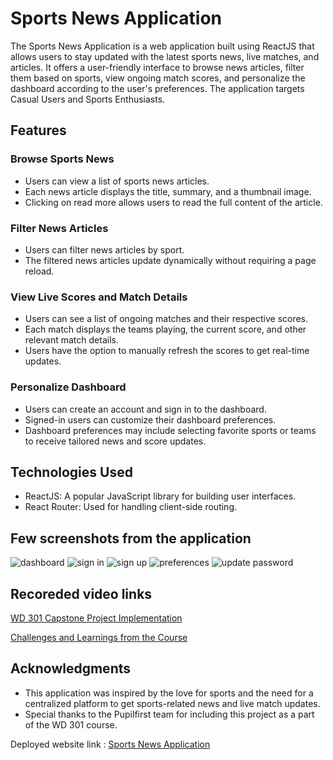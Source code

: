 # Sports News Application

The Sports News Application is a web application built using ReactJS that allows users to stay updated with the latest sports news, live matches, and articles. It offers a user-friendly interface to browse news articles, filter them based on sports, view ongoing match scores, and personalize the dashboard according to the user's preferences. The application targets Casual Users and Sports Enthusiasts.

## Features

### Browse Sports News
- Users can view a list of sports news articles.
- Each news article displays the title, summary, and a thumbnail image.
- Clicking on read more allows users to read the full content of the article.

### Filter News Articles
- Users can filter news articles by sport.
- The filtered news articles update dynamically without requiring a page reload.

### View Live Scores and Match Details
- Users can see a list of ongoing matches and their respective scores.
- Each match displays the teams playing, the current score, and other relevant match details.
- Users have the option to manually refresh the scores to get real-time updates.

### Personalize Dashboard
- Users can create an account and sign in to the dashboard.
- Signed-in users can customize their dashboard preferences.
- Dashboard preferences may include selecting favorite sports or teams to receive tailored news and score updates.

## Technologies Used

- ReactJS: A popular JavaScript library for building user interfaces.
- React Router: Used for handling client-side routing.

## Few screenshots from the application
![dashboard](https://github.com/she-code/sportPrivate/assets/54357776/eeb1b4e5-759e-40d8-8b7b-d7dbd244b9ab)
![sign in](https://github.com/she-code/sportPrivate/assets/54357776/c33846f2-3557-4cef-8652-84eb649700c2)
![sign up](https://github.com/she-code/sportPrivate/assets/54357776/ebf89b99-c825-495a-a64d-716afc4044b6)
![preferences](https://github.com/she-code/wanderWelcomer-backend/assets/54357776/5d0bb246-6ca4-403e-8a13-f7a35eef1e84)
![update password](https://github.com/she-code/wanderWelcomer-backend/assets/54357776/a7b3c9c2-97d6-4a8a-a5af-dc40c76be3f9)

## Recoreded video links
[WD 301 Capstone Project Implementation](https://www.loom.com/share/1cd4d5ef4d5c4443afbcd7c9cb5c7db5?sid=ec310ea0-317f-45f9-8c4b-7e49cfbca78d)

[Challenges and Learnings from the Course](https://www.loom.com/share/7d64c0c9efb14c8e99d3add38b202e9c?sid=69b956d4-884f-4034-ab93-fcfc1717cd16)

## Acknowledgments

- This application was inspired by the love for sports and the need for a centralized platform to get sports-related news and live match updates.
- Special thanks to the Pupilfirst team for including this project as a part of the WD 301 course.

 Deployed website link : [Sports News Application](https://frolicking-smakager-dbaec2.netlify.app/)
